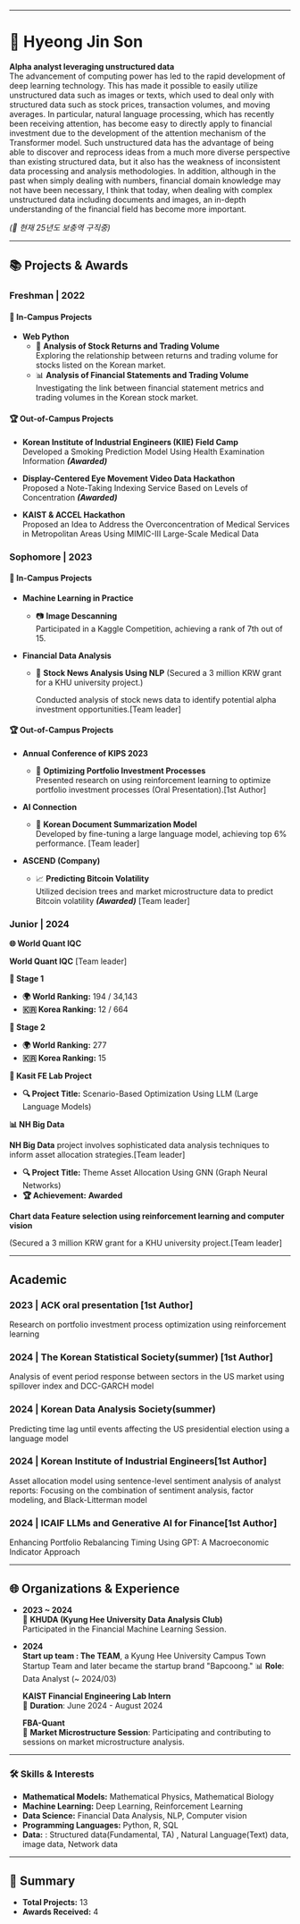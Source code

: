 
---

# 🌟 Hyeong Jin Son

**Alpha analyst leveraging unstructured data**  
The advancement of computing power has led to the rapid development of deep learning technology. This has made it possible to easily utilize unstructured data such as images or texts, which used to deal only with structured data such as stock prices, transaction volumes, and moving averages. In particular, natural language processing, which has recently been receiving attention, has become easy to directly apply to financial investment due to the development of the attention mechanism of the Transformer model. Such unstructured data has the advantage of being able to discover and reprocess ideas from a much more diverse perspective than existing structured data, but it also has the weakness of inconsistent data processing and analysis methodologies. In addition, although in the past when simply dealing with numbers, financial domain knowledge may not have been necessary, I think that today, when dealing with complex unstructured data including documents and images, an in-depth understanding of the financial field has become more important.

*(📌 현재 25년도 보충역 구직중)*

---

## 📚 Projects & Awards

### Freshman | 2022

#### 📌 In-Campus Projects
- **Web Python**
  - 🧐 **Analysis of Stock Returns and Trading Volume**  
    Exploring the relationship between returns and trading volume for stocks listed on the Korean market.
  - 📊 **Analysis of Financial Statements and Trading Volume**  
    Investigating the link between financial statement metrics and trading volumes in the Korean stock market.

#### 🏆 Out-of-Campus Projects
- **Korean Institute of Industrial Engineers (KIIE) Field Camp**  
  Developed a Smoking Prediction Model Using Health Examination Information ***(Awarded)***

- **Display-Centered Eye Movement Video Data Hackathon**  
  Proposed a Note-Taking Indexing Service Based on Levels of Concentration ***(Awarded)***

- **KAIST & ACCEL Hackathon**  
  Proposed an Idea to Address the Overconcentration of Medical Services in Metropolitan Areas Using MIMIC-III Large-Scale Medical Data

### Sophomore | 2023

#### 📌 In-Campus Projects
- **Machine Learning in Practice**  
  - 📷 **Image Descanning**  
    Participated in a Kaggle Competition, achieving a rank of 7th out of 15.

- **Financial Data Analysis**  
  - 📰 **Stock News Analysis Using NLP** (Secured a 3 million KRW grant for a KHU university project.)
 
    Conducted analysis of stock news data to identify potential alpha investment opportunities.[Team leader]

#### 🏆 Out-of-Campus Projects
- **Annual Conference of KIPS 2023**  
  - 🧠 **Optimizing Portfolio Investment Processes**  
    Presented research on using reinforcement learning to optimize portfolio investment processes (Oral Presentation).[1st Author]

- **AI Connection**  
  - 📝 **Korean Document Summarization Model**  
    Developed by fine-tuning a large language model, achieving top 6% performance. [Team leader]

- **ASCEND (Company)**  
  - 📈 **Predicting Bitcoin Volatility**  
    Utilized decision trees and market microstructure data to predict Bitcoin volatility ***(Awarded)*** [Team leader]

### Junior | 2024

**🌐 World Quant IQC**

**World Quant IQC** [Team leader]

**🥇 Stage 1**
- **🌍 World Ranking:** 194 / 34,143
- **🇰🇷 Korea Ranking:** 12 / 664

**🥈 Stage 2**
- **🌍 World Ranking:** 277
- **🇰🇷 Korea Ranking:** 15

**🤖 Kasit FE Lab Project**

- **🔍 Project Title:** Scenario-Based Optimization Using LLM (Large Language Models)

**📊 NH Big Data**

**NH Big Data** project involves sophisticated data analysis techniques to inform asset allocation strategies.[Team leader]

- **🔍 Project Title:** Theme Asset Allocation Using GNN (Graph Neural Networks)
- **🏆 Achievement:** **Awarded** 

**Chart data Feature selection using reinforcement learning and computer vision**

  (Secured a 3 million KRW grant for a KHU university project.[Team leader]


---
## Academic

### 2023 | ACK oral presentation [1st Author]
  Research on portfolio investment process optimization using reinforcement learning
  
### 2024 | The Korean Statistical Society(summer) [1st Author]
  Analysis of event period response between sectors in the US market using spillover index and DCC-GARCH model
  
### 2024 | Korean Data Analysis Society(summer)
  Predicting time lag until events affecting the US presidential election using a language model
  
### 2024 | Korean Institute of Industrial Engineers[1st Author]
  Asset allocation model using sentence-level sentiment analysis of analyst reports: Focusing on the combination of sentiment analysis, factor modeling, and Black-Litterman model
  
### 2024 | ICAIF LLMs and Generative AI for Finance[1st Author]
  Enhancing Portfolio Rebalancing Timing Using GPT: A Macroeconomic Indicator Approach

---

## 🌐 Organizations & Experience

- **2023 ~ 2024**  
  🧮 **KHUDA (Kyung Hee University Data Analysis Club)**  
  Participated in the Financial Machine Learning Session.

- **2024**  
  **Start up team : The TEAM**, a Kyung Hee University Campus Town Startup Team and later became the startup brand "Bapcoong."
  📊 **Role**: Data Analyst (~ 2024/03)

  **KAIST Financial Engineering Lab Intern**  
  🏢 **Duration**: June 2024 - August 2024

  **FBA-Quant**  
  🏦 **Market Microstructure Session**: Participating and contributing to sessions on market microstructure analysis.
---

### 🛠️ Skills & Interests

- **Mathematical Models:** Mathematical Physics, Mathematical Biology  
- **Machine Learning:** Deep Learning, Reinforcement Learning  
- **Data Science:** Financial Data Analysis, NLP, Computer vision  
- **Programming Languages:** Python, R, SQL
- **Data:** : Structured data(Fundamental, TA) , Natural Language(Text) data, image data, Network data

---


## 🔖 Summary

- **Total Projects:** 13  
- **Awards Received:** 4  

